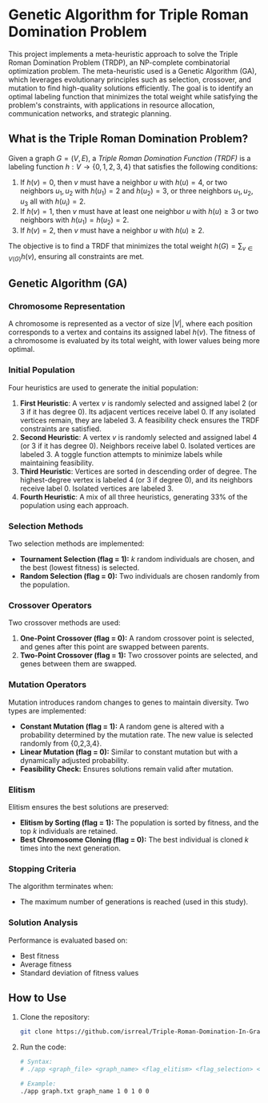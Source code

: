 # Genetic Algorithm for Triple Roman Domination Problem

This project implements a meta-heuristic approach to solve the Triple Roman Domination Problem (TRDP), an NP-complete combinatorial optimization problem. The meta-heuristic used is a Genetic Algorithm (GA), which leverages evolutionary principles such as selection, crossover, and mutation to find high-quality solutions efficiently. The goal is to identify an optimal labeling function that minimizes the total weight while satisfying the problem's constraints, with applications in resource allocation, communication networks, and strategic planning.

## What is the Triple Roman Domination Problem?
Given a graph $G = (V, E)$, a *Triple Roman Domination Function (TRDF)* is a labeling function $h: V \to \{0,1,2,3,4\}$ that satisfies the following conditions:

1. If $h(v) = 0$, then $v$ must have a neighbor $u$ with $h(u) = 4$, or two neighbors $u_1, u_2$ with $h(u_1) = 2$ and $h(u_2) = 3$, or three neighbors $u_1, u_2, u_3$ all with $h(u_i) = 2$.
2. If $h(v) = 1$, then $v$ must have at least one neighbor $u$ with $h(u) \geq 3$ or two neighbors with $h(u_1) = h(u_2) = 2$.
3. If $h(v) = 2$, then $v$ must have a neighbor $u$ with $h(u) \geq 2$.

The objective is to find a TRDF that minimizes the total weight $h(G) = \sum_{v \in V(G)} h(v)$, ensuring all constraints are met.

## Genetic Algorithm (GA)

### Chromosome Representation
A chromosome is represented as a vector of size $|V|$, where each position corresponds to a vertex and contains its assigned label $h(v)$. The fitness of a chromosome is evaluated by its total weight, with lower values being more optimal.

### Initial Population
Four heuristics are used to generate the initial population:

1. **First Heuristic**: A vertex $v$ is randomly selected and assigned label 2 (or 3 if it has degree 0). Its adjacent vertices receive label 0. If any isolated vertices remain, they are labeled 3. A feasibility check ensures the TRDF constraints are satisfied.
2. **Second Heuristic**: A vertex $v$ is randomly selected and assigned label 4 (or 3 if it has degree 0). Neighbors receive label 0. Isolated vertices are labeled 3. A toggle function attempts to minimize labels while maintaining feasibility.
3. **Third Heuristic**: Vertices are sorted in descending order of degree. The highest-degree vertex is labeled 4 (or 3 if degree 0), and its neighbors receive label 0. Isolated vertices are labeled 3.
4. **Fourth Heuristic**: A mix of all three heuristics, generating 33% of the population using each approach.

### Selection Methods
Two selection methods are implemented:

- **Tournament Selection (flag = 1):** $k$ random individuals are chosen, and the best (lowest fitness) is selected.
- **Random Selection (flag = 0):** Two individuals are chosen randomly from the population.

### Crossover Operators
Two crossover methods are used:

1. **One-Point Crossover (flag = 0):** A random crossover point is selected, and genes after this point are swapped between parents.
2. **Two-Point Crossover (flag = 1):** Two crossover points are selected, and genes between them are swapped.

### Mutation Operators
Mutation introduces random changes to genes to maintain diversity. Two types are implemented:

- **Constant Mutation (flag = 1):** A random gene is altered with a probability determined by the mutation rate. The new value is selected randomly from \{0,2,3,4\}.
- **Linear Mutation (flag = 0):** Similar to constant mutation but with a dynamically adjusted probability.
- **Feasibility Check:** Ensures solutions remain valid after mutation.

### Elitism
Elitism ensures the best solutions are preserved:

- **Elitism by Sorting (flag = 1):** The population is sorted by fitness, and the top $k$ individuals are retained.
- **Best Chromosome Cloning (flag = 0):** The best individual is cloned $k$ times into the next generation.

### Stopping Criteria
The algorithm terminates when:
- The maximum number of generations is reached (used in this study).

### Solution Analysis
Performance is evaluated based on:
- Best fitness
- Average fitness
- Standard deviation of fitness values

## How to Use

1. Clone the repository:
   ```bash
   git clone https://github.com/isrreal/Triple-Roman-Domination-In-Graphs-meta-heuristics.git
   ```

2. Run the code:
   ```bash
   # Syntax:
   # ./app <graph_file> <graph_name> <flag_elitism> <flag_selection> <flag_crossover> <flag_mutation> <graph_order>

   # Example:
   ./app graph.txt graph_name 1 0 1 0 0
   ```
 
